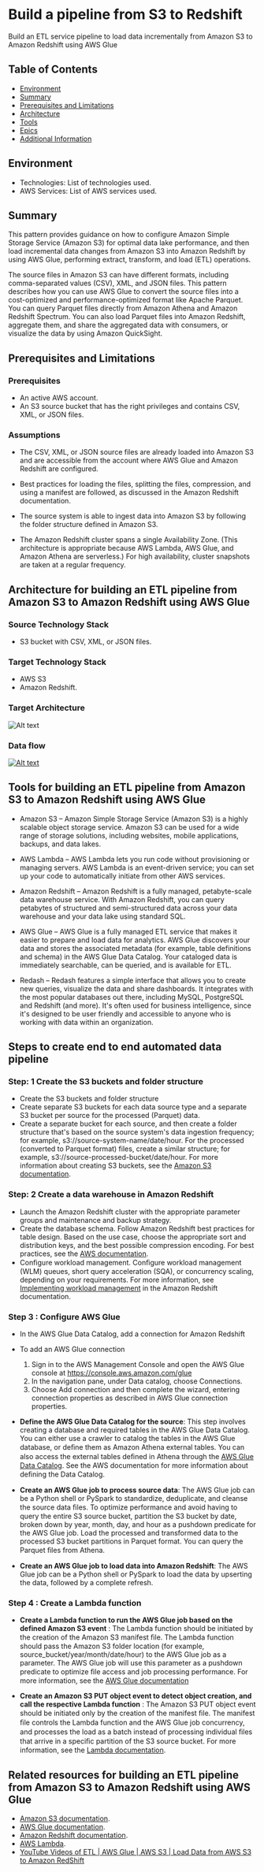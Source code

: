 # Build a pipeline from S3 to Redshift

Build an ETL service pipeline to load data incrementally from Amazon S3 to Amazon Redshift using AWS Glue

## Table of Contents

- [Environment](#environment)
- [Summary](#summary)
- [Prerequisites and Limitations](#prerequisites-and-limitations)
- [Architecture](#architecture)
- [Tools](#tools)
- [Epics](#epics)
- [Additional Information](#additional-information)


## Environment

- Technologies: List of technologies used.
- AWS Services: List of AWS services used.

## Summary

This pattern provides guidance on how to configure Amazon Simple Storage Service (Amazon S3) for optimal data lake performance, and then load incremental data changes from Amazon S3 into Amazon Redshift by using AWS Glue, performing extract, transform, and load (ETL) operations. 

The source files in Amazon S3 can have different formats, including comma-separated  values (CSV), XML, and JSON files. This pattern describes how you can use AWS Glue to convert the source files into a cost-optimized and performance-optimized  format like Apache Parquet. You can query Parquet files directly from Amazon Athena and Amazon Redshift Spectrum. You can also load Parquet files into Amazon Redshift, aggregate them, and share the aggregated data with consumers, or visualize the data by using Amazon QuickSight.

## Prerequisites and Limitations

### Prerequisites

- An active AWS account.
- An S3 source bucket that has the right privileges and contains CSV, XML, or JSON files.
### Assumptions

- The CSV, XML, or JSON source files are already loaded into Amazon S3 and are accessible from the account where AWS Glue and Amazon Redshift are configured.

- Best practices for loading the files, splitting the files, compression, and using a manifest are followed, as discussed in the Amazon Redshift documentation.

- The source system is able to ingest data into Amazon S3 by following the folder structure defined in Amazon S3.

- The Amazon Redshift cluster spans a single Availability Zone. (This architecture is appropriate because AWS Lambda, AWS Glue, and Amazon Athena are serverless.) For high availability, cluster snapshots are taken at a regular frequency.


## Architecture for building an ETL pipeline from Amazon S3 to Amazon Redshift using AWS Glue


### Source Technology Stack

- S3 bucket with CSV, XML, or JSON files.

### Target Technology Stack

- AWS S3
- Amazon Redshift.

### Target Architecture

![Alt text](https://github.com/gaurangkudale/AWS-Data-Pipeline/blob/main-gk/aws%20data-pipeline.png)

### Data flow
[![Alt text](<AWS Data Pipeline.drawio.png>)](https://github.com/gaurangkudale/AWS-Data-Pipeline/blob/main-gk/AWS%20Data%20Pipeline.drawio.png)
## Tools for building an ETL pipeline from Amazon S3 to Amazon Redshift using AWS Glue

- Amazon S3 – Amazon Simple Storage Service (Amazon S3) is a highly scalable object storage service. Amazon S3 can be used for a wide range of storage solutions, including websites, mobile applications, backups, and data lakes.

- AWS Lambda – AWS Lambda lets you run code without provisioning or managing servers. AWS Lambda is an event-driven service; you can set up your code to automatically initiate from other AWS services.

- Amazon Redshift – Amazon Redshift is a fully managed, petabyte-scale data warehouse service. With Amazon Redshift, you can query petabytes of structured and semi-structured data across your data warehouse and your data lake using standard SQL.

- AWS Glue – AWS Glue is a fully managed ETL service that makes it easier to prepare and load data for analytics. AWS Glue discovers your data and stores the associated metadata (for example, table definitions and schema) in the AWS Glue Data Catalog. Your cataloged data is immediately searchable, can be queried, and is available for ETL.

- Redash – Redash features a simple interface that allows you to create new queries, visualize the data and share dashboards. It integrates with the most popular databases out there, including MySQL, PostgreSQL and Redshift (and more). It's often used for business intelligence, since it's designed to be user friendly and accessible to anyone who is working with data within an organization.

## Steps to create end to end automated data pipeline

### Step: 1 Create the S3 buckets and folder structure

- Create the S3 buckets and folder structure
- Create separate S3 buckets for each data source type and a separate S3 bucket per source for the processed (Parquet) data.
- Create a separate bucket for each source, and then create a folder structure that's based on the source system's data ingestion frequency; for example, s3://source-system-name/date/hour. For the processed (converted to Parquet format) files, create a similar structure; for example, s3://source-processed-bucket/date/hour. For more information about creating S3 buckets, see the [Amazon S3 documentation](https://docs.aws.amazon.com/AmazonS3/latest/userguide/create-bucket-overview.html).



### Step: 2 Create a data warehouse in Amazon Redshift

- Launch the Amazon Redshift cluster with the appropriate parameter groups and maintenance and backup strategy.
- Create the database schema. Follow Amazon Redshift best practices for table design. Based on the use case, choose the appropriate sort and distribution keys, and the best possible compression encoding. For best practices, see the [AWS documentation](https://docs.aws.amazon.com/redshift/latest/dg/c_designing-tables-best-practices.html).
- Configure workload management. Conﬁgure workload management (WLM) queues, short query acceleration (SQA), or concurrency scaling, depending on your requirements. For more information, see [Implementing workload management](https://docs.aws.amazon.com/redshift/latest/dg/cm-c-implementing-workload-management.html) in the Amazon Redshift documentation.

### Step 3 : Configure AWS Glue

- In the AWS Glue Data Catalog, add a connection for Amazon Redshift

- To add an AWS Glue connection
  1. Sign in to the AWS Management Console and open the AWS Glue console at https://console.aws.amazon.com/glue
  2. In the navigation pane, under Data catalog, choose Connections.
  3. Choose Add connection and then complete the wizard, entering connection properties as described in AWS Glue connection properties.

- **Define the AWS Glue Data Catalog for the source**: This step involves creating a database and required tables in the AWS Glue Data Catalog. You can either use a crawler to catalog the tables in the AWS Glue database, or deﬁne them as Amazon Athena external tables. You can also access the external tables deﬁned in Athena through the [AWS Glue Data Catalog](https://docs.aws.amazon.com/glue/latest/dg/what-is-glue.html). See the AWS documentation for more information about deﬁning the Data Catalog.
- **Create an AWS Glue job to process source data**: The AWS Glue job can be a Python shell or PySpark to standardize, deduplicate, and cleanse the source data ﬁles. To optimize performance and avoid having to query the entire S3 source bucket, partition the S3 bucket by date, broken down by year, month, day, and hour as a pushdown predicate for the AWS Glue job. Load the processed and transformed data to the processed S3 bucket partitions in Parquet format. You can query the Parquet ﬁles from Athena. 

- **Create an AWS Glue job to load data into Amazon Redshift**: The AWS Glue job can be a Python shell or PySpark to load the data by upserting the data, followed by a complete refresh.


### Step 4 : Create a Lambda function
- **Create a Lambda function to run the AWS Glue job based on the defined Amazon S3 event** : The Lambda function should be initiated by the creation of the Amazon S3 manifest ﬁle. The Lambda function should pass the Amazon S3 folder location (for example, source_bucket/year/month/date/hour) to the AWS Glue job as a parameter. The AWS Glue job will use this parameter as a pushdown predicate to optimize ﬁle access and job processing performance. For more information, see the [AWS Glue documentation](https://docs.aws.amazon.com/glue/latest/dg/aws-glue-programming-python-calling.html)

- **Create an Amazon S3 PUT object event to detect object creation, and call the respective Lambda function** : The Amazon S3 PUT object event should be initiated only by the creation of the manifest ﬁle. The manifest ﬁle controls the Lambda function and the AWS Glue job concurrency, and processes the load as a batch instead of processing individual ﬁles that arrive in a speciﬁc partition of the S3 source bucket. For more information, see the [Lambda documentation](https://docs.aws.amazon.com/lambda/latest/dg/with-s3-example.html).



## Related resources for building an ETL pipeline from Amazon S3 to Amazon Redshift using AWS Glue


- [Amazon S3 documentation](https://docs.aws.amazon.com/AmazonS3/latest/userguide/GetStartedWithS3.html).
- [AWS Glue documentation](https://docs.aws.amazon.com/glue/latest/dg/what-is-glue.html).
- [Amazon Redshift documentation](https://docs.aws.amazon.com/redshift/latest/gsg/getting-started.html).
- [AWS Lambda](https://aws.amazon.com/lambda/).
- [YouTube Videos of ETL | AWS Glue | AWS S3 | Load Data from AWS S3 to Amazon RedShift](https://www.youtube.com/watch?v=8tr9kCJTBl4)

